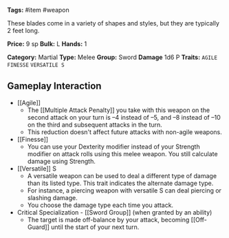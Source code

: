 **Tags:** #item #weapon 

These blades come in a variety of shapes and styles, but they are typically 2 feet long.

**Price:** 9 sp
**Bulk:** L
**Hands:** 1

**Category:** Martial
**Type:** Melee
**Group:** Sword
**Damage** 1d6 P
**Traits:** `AGILE` `FINESSE` `VERSATILE S`

## Gameplay Interaction

- [[Agile]]
	- The [[Multiple Attack Penalty]] you take with this weapon on the second attack on your turn is –4 instead of –5, and –8 instead of –10 on the third and subsequent attacks in the turn.
	- This reduction doesn't affect future attacks with non-agile weapons.
- [[Finesse]]
	- You can use your Dexterity modifier instead of your Strength modifier on attack rolls using this melee weapon. You still calculate damage using Strength.
- [[Versatile]] S
	- A versatile weapon can be used to deal a different type of damage than its listed type. This trait indicates the alternate damage type.
	- For instance, a piercing weapon with versatile S can deal piercing or slashing damage. 
	- You choose the damage type each time you attack.
- Critical Specialization - [[Sword Group]] (when granted by an ability)
	- The target is made off-balance by your attack, becoming [[Off-Guard]] until the start of your next turn.